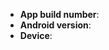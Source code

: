 <!--
Thanks for asking a question or wanting to report an issue you've found. 
Please deletethis text and fill in the template below. 
If unsure about something, just do as best as you're able.

Make sure to read http://owntracks.org/booklet/features/android/ for a list 
of known issues and restrictions before posting. Thank you. 
-->

* **App build number**: <!-- See Preferences, Information, Version -->
* **Android version**: <!-- See Device Preferences, System, About Phone, Android Version -->   
* **Device**: <!-- Manufacturer and Device name -->

